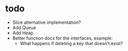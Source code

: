# todo

- Slice alternative implementation?
- Add Queue
- Add Heap
- Better function docs for the interfaces, example:
  - What happens if deleting a key that doesn't exist?
